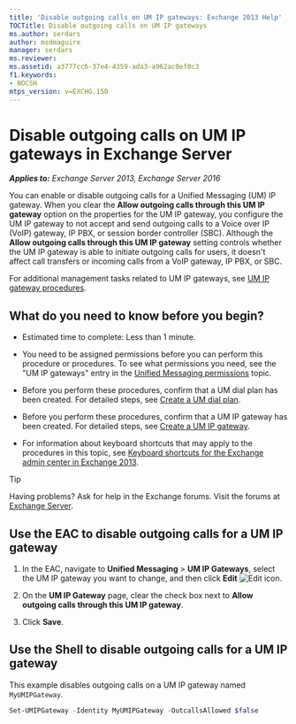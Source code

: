 ```yaml
---
title: 'Disable outgoing calls on UM IP gateways: Exchange 2013 Help'
TOCTitle: Disable outgoing calls on UM IP gateways
ms.author: serdars
author: msdmaguire
manager: serdars
ms.reviewer:
ms.assetid: a3777cc6-37e4-4359-ada3-a962ac0ef0c3
f1.keywords:
- NOCSH
mtps_version: v=EXCHG.150
---
```


# Disable outgoing calls on UM IP gateways in Exchange Server

_**Applies to:** Exchange Server 2013, Exchange Server 2016_

You can enable or disable outgoing calls for a Unified Messaging (UM) IP gateway. When you clear the **Allow outgoing calls through this UM IP gateway** option on the properties for the UM IP gateway, you configure the UM IP gateway to not accept and send outgoing calls to a Voice over IP (VoIP) gateway, IP PBX, or session border controller (SBC). Although the **Allow outgoing calls through this UM IP gateway** setting controls whether the UM IP gateway is able to initiate outgoing calls for users, it doesn't affect call transfers or incoming calls from a VoIP gateway, IP PBX, or SBC.

For additional management tasks related to UM IP gateways, see [UM IP gateway procedures](um-ip-gateway-procedures-exchange-2013-help.md).

## What do you need to know before you begin?

- Estimated time to complete: Less than 1 minute.

- You need to be assigned permissions before you can perform this procedure or procedures. To see what permissions you need, see the "UM IP gateways" entry in the [Unified Messaging permissions](unified-messaging-permissions-exchange-2013-help.md) topic.

- Before you perform these procedures, confirm that a UM dial plan has been created. For detailed steps, see [Create a UM dial plan](create-um-dial-plan-exchange-2013-help.md).

- Before you perform these procedures, confirm that a UM IP gateway has been created. For detailed steps, see [Create a UM IP gateway](create-um-ip-gateway-exchange-2013-help.md).

- For information about keyboard shortcuts that may apply to the procedures in this topic, see [Keyboard shortcuts for the Exchange admin center in Exchange 2013](keyboard-shortcuts-in-the-exchange-admin-center-2013-help.md).

> [!TIP]
> Having problems? Ask for help in the Exchange forums. Visit the forums at [Exchange Server](https://social.technet.microsoft.com/forums/office/home?category=exchangeserver).

## Use the EAC to disable outgoing calls for a UM IP gateway

1. In the EAC, navigate to **Unified Messaging** \> **UM IP Gateways**, select the UM IP gateway you want to change, and then click **Edit** ![Edit icon](images/ITPro_EAC_EditIcon.gif).

2. On the **UM IP Gateway** page, clear the check box next to **Allow outgoing calls through this UM IP gateway**.

3. Click **Save**.

## Use the Shell to disable outgoing calls for a UM IP gateway

This example disables outgoing calls on a UM IP gateway named `MyUMIPGateway`.

```powershell
Set-UMIPGateway -Identity MyUMIPGateway -OutcallsAllowed $false
```
